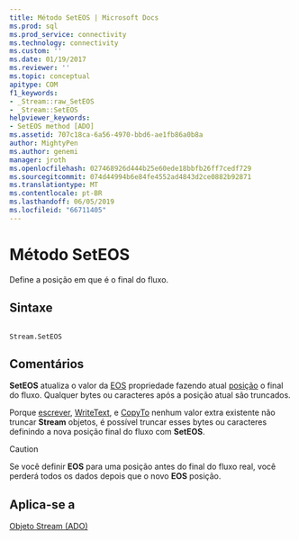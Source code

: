 ```yaml
---
title: Método SetEOS | Microsoft Docs
ms.prod: sql
ms.prod_service: connectivity
ms.technology: connectivity
ms.custom: ''
ms.date: 01/19/2017
ms.reviewer: ''
ms.topic: conceptual
apitype: COM
f1_keywords:
- _Stream::raw_SetEOS
- _Stream::SetEOS
helpviewer_keywords:
- SetEOS method [ADO]
ms.assetid: 707c18ca-6a56-4970-bbd6-ae1fb86a0b8a
author: MightyPen
ms.author: genemi
manager: jroth
ms.openlocfilehash: 027468926d444b25e60ede18bbfb26ff7cedf729
ms.sourcegitcommit: 074d44994b6e84fe4552ad4843d2ce0882b92871
ms.translationtype: MT
ms.contentlocale: pt-BR
ms.lasthandoff: 06/05/2019
ms.locfileid: "66711405"
---
```

# <a name="seteos-method"></a>Método SetEOS
Define a posição em que é o final do fluxo.  
  
## <a name="syntax"></a>Sintaxe  
  
```  
  
Stream.SetEOS  
```  
  
## <a name="remarks"></a>Comentários  
 **SetEOS** atualiza o valor da [EOS](../../../ado/reference/ado-api/eos-property.md) propriedade fazendo atual [posição](../../../ado/reference/ado-api/position-property-ado.md) o final do fluxo. Qualquer bytes ou caracteres após a posição atual são truncados.  
  
 Porque [escrever](../../../ado/reference/ado-api/write-method.md), [WriteText](../../../ado/reference/ado-api/writetext-method.md), e [CopyTo](../../../ado/reference/ado-api/copyto-method-ado.md) nenhum valor extra existente não truncar **Stream** objetos, é possível truncar esses bytes ou caracteres definindo a nova posição final do fluxo com **SetEOS**.  
  
> [!CAUTION]
>  Se você definir **EOS** para uma posição antes do final do fluxo real, você perderá todos os dados depois que o novo **EOS** posição.  
  
## <a name="applies-to"></a>Aplica-se a  
 [Objeto Stream (ADO)](../../../ado/reference/ado-api/stream-object-ado.md)
